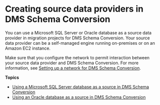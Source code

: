 # Creating source data providers in DMS Schema Conversion<a name="data-providers-source"></a>

You can use a Microsoft SQL Server or Oracle database as a source data provider in migration projects for DMS Schema Conversion\. Your source data provider can be a self\-managed engine running on\-premises or on an Amazon EC2 instance\.

Make sure that you configure the network to permit interaction between your source data provider and DMS Schema Conversion\. For more information, see [Setting up a network for DMS Schema Conversion](instance-profiles-network.md)\.

**Topics**
+ [Using a Microsoft SQL Server database as a source in DMS Schema Conversion](data-providers-sql-server.md)
+ [Using an Oracle database as a source in DMS Schema Conversion](data-providers-oracle.md)